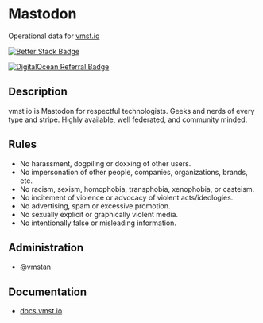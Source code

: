 # Mastodon
Operational data for [vmst.io](https://vmst.io)

[![Better Stack Badge](https://uptime.betterstack.com/status-badges/v1/monitor/q8ez.svg)](https://status.vmst.io)

[![DigitalOcean Referral Badge](https://web-platforms.sfo2.cdn.digitaloceanspaces.com/WWW/Badge%201.svg)](https://www.digitalocean.com/?refcode=6c1d754bacec&utm_campaign=Referral_Invite&utm_medium=Referral_Program&utm_source=badge)

## Description
vmst·io is Mastodon for respectful technologists. Geeks and nerds of every type and stripe. Highly available, well federated, and community minded.

## Rules
- No harassment, dogpiling or doxxing of other users.
- No impersonation of other people, companies, organizations, brands, etc.
- No racism, sexism, homophobia, transphobia, xenophobia, or casteism.
- No incitement of violence or advocacy of violent acts/ideologies.
- No advertising, spam or excessive promotion.
- No sexually explicit or graphically violent media.
- No intentionally false or misleading information.

## Administration

- <a rel="me" href="https://vmst.io/@vmstan">@vmstan</a>

## Documentation

- [docs.vmst.io](https://docs.vmst.io)
